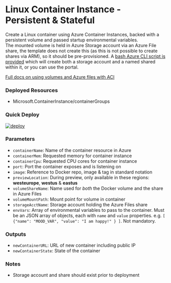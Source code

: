 # Linux Container Instance - Persistent & Stateful
Create a Linux container using Azure Container Instances, backed with a persistent volume and passed startup environmental variables.  
The mounted volume is held in Azure Storage account via an Azure File share, the template does not create this (as this is not possible to create shares via ARM), so it should be pre-provisioned. A [bash Azure CLI script is provided](create-share.sh) which will create both a storage account and a named shared within it, or you can use the portal.

[Full docs on using volumes and Azure files with ACI](https://docs.microsoft.com/en-gb/azure/container-instances/container-instances-mounting-azure-files-volume)

### Deployed Resources
- Microsoft.ContainerInstance/containerGroups

### Quick Deploy
[![deploy](https://raw.githubusercontent.com/benc-uk/azure-arm/master/etc/azuredeploy.png)](https://portal.azure.com/#create/Microsoft.Template/uri/https%3A%2F%2Fraw.githubusercontent.com%2Fbenc-uk%2Fazure-arm%2Fmaster%2Fiaas-containers%2Fstateful-container%2Fazuredeploy.json)  

### Parameters
- `containerName`: Name of the container resource in Azure
- `containerMem`: Requested memory for container instance
- `containerCpu`: Requested CPU cores for container instance
- `port`: Port the container exposes and is listening on
- `image`: Reference to Docker repo, image & tag in standard notation
- `previewLocation`: During preview, only available in these regions: **westeurope**, **westus** & **eastus**
- `volumeShareName`: Name used for *both* the Docker volume and the share in Azure Files
- `volumeMountPath`: Mount point for volume in container
- `storageAcctName`: Storage account holding the Azure Files share
- `envVars`: Array of environmental variables to pass to the container. Must be an JSON array of objects, each with `name` and `value` properties. e.g. `[ {"name": "MOOD_VAR", "value": "I am happy!" } ]`. Not mandatory.

### Outputs
- `newContainerURL`: URL of new container including public IP
- `newContainerState`: State of the container

### Notes

- Storage account and share should exist prior to deployment
